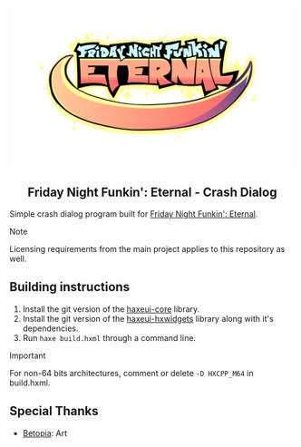 <p align="center">
    <img src="logo.png" width="500" />
    <h2 align="center">Friday Night Funkin': Eternal - Crash Dialog</h2>
</p>

Simple crash dialog program built for [Friday Night Funkin': Eternal](https://github.com/Sword352/FnF-Eternal/).

> [!NOTE]
> Licensing requirements from the main project applies to this repository as well.

## Building instructions
1. Install the git version of the [haxeui-core](https://github.com/haxeui/haxeui-core) library.
2. Install the git version of the [haxeui-hxwidgets](https://github.com/haxeui/haxeui-hxwidgets) library along with it's dependencies.
3. Run `haxe build.hxml` through a command line.

> [!IMPORTANT]
> For non-64 bits architectures, comment or delete `-D HXCPP_M64` in build.hxml.

## Special Thanks
- [Betopia](https://betpowo.github.io/): Art
